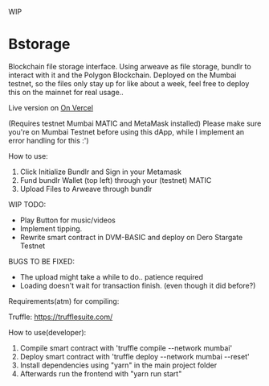 WIP

# Bstorage
Blockchain file storage interface. Using arweave as file storage, bundlr to interact with it and the Polygon Blockchain.
Deployed on the Mumbai testnet, so the files only stay up for like about a week, feel free to deploy this on the mainnet for real usage..

Live version on [On Vercel](https://)

(Requires testnet Mumbai MATIC and MetaMask installed)
Please make sure you're on Mumbai Testnet before using this dApp,
while I implement an error handling for this :')

How to use:
1. Click Initialize Bundlr and Sign in your Metamask
2. Fund bundlr Wallet (top left) through your (testnet) MATIC
3. Upload Files to Arweave through bundlr

WIP TODO:
- Play Button for music/videos
- Implement tipping.
- Rewrite smart contract in DVM-BASIC and deploy on Dero Stargate Testnet

BUGS TO BE FIXED:
- The upload might take a while to do.. patience required
- Loading doesn't wait for transaction finish. (even though it did before?)

Requirements(atm) for compiling:

Truffle: https://trufflesuite.com/

How to use(developer):

1. Compile smart contract with 'truffle compile --network mumbai'
2. Deploy smart contract with 'truffle deploy --network mumbai --reset'
2. Install dependencies using "yarn" in the main project folder
3. Afterwards run the frontend with "yarn run start"


